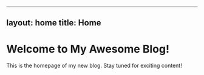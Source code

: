 ---
 layout: home
 title: Home
 ---



 # Welcome to My Awesome Blog!

 This is the homepage of my new blog. Stay tuned for exciting content!